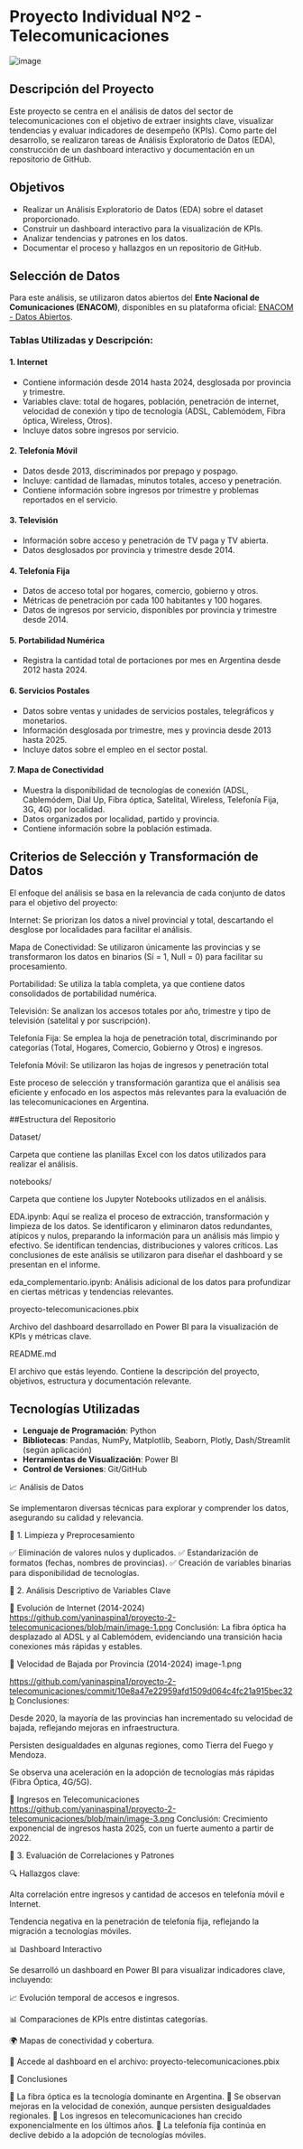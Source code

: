 # Proyecto Individual Nº2 - Telecomunicaciones

![image](https://github.com/user-attachments/assets/e018fdf8-3b05-4aba-9d7d-6456f423b1d0)

## Descripción del Proyecto
Este proyecto se centra en el análisis de datos del sector de telecomunicaciones con el objetivo de extraer insights clave, visualizar tendencias y evaluar indicadores de desempeño (KPIs). Como parte del desarrollo, se realizaron tareas de Análisis Exploratorio de Datos (EDA), construcción de un dashboard interactivo y documentación en un repositorio de GitHub.

## Objetivos
- Realizar un Análisis Exploratorio de Datos (EDA) sobre el dataset proporcionado.
- Construir un dashboard interactivo para la visualización de KPIs.
- Analizar tendencias y patrones en los datos.
- Documentar el proceso y hallazgos en un repositorio de GitHub.

## Selección de Datos
Para este análisis, se utilizaron datos abiertos del **Ente Nacional de Comunicaciones (ENACOM)**, disponibles en su plataforma oficial: [ENACOM - Datos Abiertos](https://indicadores.enacom.gob.ar/datos-abiertos-servicios).

### Tablas Utilizadas y Descripción:
#### 1. **Internet**
- Contiene información desde 2014 hasta 2024, desglosada por provincia y trimestre.
- Variables clave: total de hogares, población, penetración de internet, velocidad de conexión y tipo de tecnología (ADSL, Cablemódem, Fibra óptica, Wireless, Otros).
- Incluye datos sobre ingresos por servicio.

#### 2. **Telefonía Móvil**
- Datos desde 2013, discriminados por prepago y pospago.
- Incluye: cantidad de llamadas, minutos totales, acceso y penetración.
- Contiene información sobre ingresos por trimestre y problemas reportados en el servicio.

#### 3. **Televisión**
- Información sobre acceso y penetración de TV paga y TV abierta.
- Datos desglosados por provincia y trimestre desde 2014.

#### 4. **Telefonía Fija**
- Datos de acceso total por hogares, comercio, gobierno y otros.
- Métricas de penetración por cada 100 habitantes y 100 hogares.
- Datos de ingresos por servicio, disponibles por provincia y trimestre desde 2014.

#### 5. **Portabilidad Numérica**
- Registra la cantidad total de portaciones por mes en Argentina desde 2012 hasta 2024.

#### 6. **Servicios Postales**
- Datos sobre ventas y unidades de servicios postales, telegráficos y monetarios.
- Información desglosada por trimestre, mes y provincia desde 2013 hasta 2025.
- Incluye datos sobre el empleo en el sector postal.

#### 7. **Mapa de Conectividad**
- Muestra la disponibilidad de tecnologías de conexión (ADSL, Cablemódem, Dial Up, Fibra óptica, Satelital, Wireless, Telefonía Fija, 3G, 4G) por localidad.
- Datos organizados por localidad, partido y provincia.
- Contiene información sobre la población estimada.

## Criterios de Selección y Transformación de Datos

El enfoque del análisis se basa en la relevancia de cada conjunto de datos para el objetivo del proyecto:

Internet: Se priorizan los datos a nivel provincial y total, descartando el desglose por localidades para facilitar el análisis.

Mapa de Conectividad: Se utilizaron únicamente las provincias y se transformaron los datos en binarios (Sí = 1, Null = 0) para facilitar su procesamiento.

Portabilidad: Se utiliza la tabla completa, ya que contiene datos consolidados de portabilidad numérica.

Televisión: Se analizan los accesos totales por año, trimestre y tipo de televisión (satelital y por suscripción).

Telefonía Fija: Se emplea la hoja de penetración total, discriminando por categorías (Total, Hogares, Comercio, Gobierno y Otros) e ingresos.

Telefonía Móvil: Se utilizaron las hojas de ingresos y penetración total

Este proceso de selección y transformación garantiza que el análisis sea eficiente y enfocado en los aspectos más relevantes para la evaluación de las telecomunicaciones en Argentina.


##Estructura del Repositorio

Dataset/

Carpeta que contiene las planillas Excel con los datos utilizados para realizar el análisis.

notebooks/

Carpeta que contiene los Jupyter Notebooks utilizados en el análisis.

EDA.ipynb: Aquí se realiza el proceso de extracción, transformación y limpieza de los datos. Se identificaron y eliminaron datos redundantes, atípicos y nulos, preparando la información para un análisis más limpio y efectivo. Se identifican tendencias, distribuciones y valores críticos. Las conclusiones de este análisis se utilizaron para diseñar el dashboard y se presentan en el informe.

eda_complementario.ipynb: Análisis adicional de los datos para profundizar en ciertas métricas y tendencias relevantes.

proyecto-telecomunicaciones.pbix

Archivo del dashboard desarrollado en Power BI para la visualización de KPIs y métricas clave.

README.md

El archivo que estás leyendo. Contiene la descripción del proyecto, objetivos, estructura y documentación relevante.
## Tecnologías Utilizadas
- **Lenguaje de Programación**: Python
- **Bibliotecas**: Pandas, NumPy, Matplotlib, Seaborn, Plotly, Dash/Streamlit (según aplicación)
- **Herramientas de Visualización**: Power BI 
- **Control de Versiones**: Git/GitHub


📈 Análisis de Datos

Se implementaron diversas técnicas para explorar y comprender los datos, asegurando su calidad y relevancia.

🔹 1. Limpieza y Preprocesamiento

✅ Eliminación de valores nulos y duplicados.
✅ Estandarización de formatos (fechas, nombres de provincias).
✅ Creación de variables binarias para disponibilidad de tecnologías.

🔹 2. Análisis Descriptivo de Variables Clave

📌 Evolución de Internet (2014-2024)
https://github.com/yaninaspina1/proyecto-2-telecomunicaciones/blob/main/image-1.png
Conclusión: La fibra óptica ha desplazado al ADSL y al Cablemódem, evidenciando una transición hacia conexiones más rápidas y estables.

📌 Velocidad de Bajada por Provincia (2014-2024)
image-1.png

https://github.com/yaninaspina1/proyecto-2-telecomunicaciones/commit/10e8a47e22959afd1509d064c4fc21a915bec32b
Conclusiones:

Desde 2020, la mayoría de las provincias han incrementado su velocidad de bajada, reflejando mejoras en infraestructura.

Persisten desigualdades en algunas regiones, como Tierra del Fuego y Mendoza.

Se observa una aceleración en la adopción de tecnologías más rápidas (Fibra Óptica, 4G/5G).

📌 Ingresos en Telecomunicaciones
https://github.com/yaninaspina1/proyecto-2-telecomunicaciones/blob/main/image-3.png
Conclusión: Crecimiento exponencial de ingresos hasta 2025, con un fuerte aumento a partir de 2022.

🔹 3. Evaluación de Correlaciones y Patrones

🔍 Hallazgos clave:

Alta correlación entre ingresos y cantidad de accesos en telefonía móvil e Internet.

Tendencia negativa en la penetración de telefonía fija, reflejando la migración a tecnologías móviles.

📊 Dashboard Interactivo

Se desarrolló un dashboard en Power BI para visualizar indicadores clave, incluyendo:

📈 Evolución temporal de accesos e ingresos.

📊 Comparaciones de KPIs entre distintas categorías.

🌍 Mapas de conectividad y cobertura.

📌 Accede al dashboard en el archivo: proyecto-telecomunicaciones.pbix

📌 Conclusiones

🔹 La fibra óptica es la tecnología dominante en Argentina.
🔹 Se observan mejoras en la velocidad de conexión, aunque persisten desigualdades regionales.
🔹 Los ingresos en telecomunicaciones han crecido exponencialmente en los últimos años.
🔹 La telefonía fija continúa en declive debido a la adopción de tecnologías móviles.




